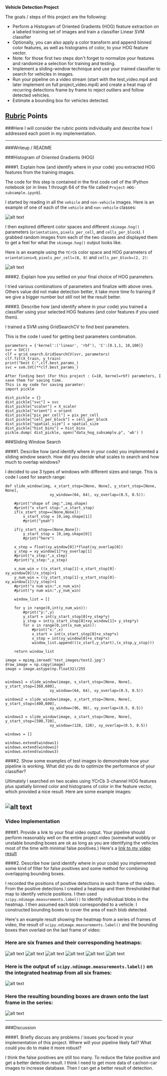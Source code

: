 

**Vehicle Detection Project**

The goals / steps of this project are the following:

* Perform a Histogram of Oriented Gradients (HOG) feature extraction on a labeled training set of images and train a classifier Linear SVM classifier
* Optionally, you can also apply a color transform and append binned color features, as well as histograms of color, to your HOG feature vector. 
* Note: for those first two steps don't forget to normalize your features and randomize a selection for training and testing.
* Implement a sliding-window technique and use your trained classifier to search for vehicles in images.
* Run your pipeline on a video stream (start with the test_video.mp4 and later implement on full project_video.mp4) and create a heat map of recurring detections frame by frame to reject outliers and follow detected vehicles.
* Estimate a bounding box for vehicles detected.

[//]: # (Image References)
[image1]: ./report/carNotcar.png
[image2]: ./report/HOG_example.jpg
[image3]: ./examples/sliding_windows.jpg
[image4]: ./report/sliding_window.jpg
[image5]: ./report/bboxes_and_heat1.png
[image6]: ./report/labels_map.png
[image7]: ./report/labels_map.png
[video1]: ./project_video_output_subsample_resetatBegin.mp4
[image8]: ./report/bboxes_and_heat2.png
[image9]: ./report/bboxes_and_heat3.png
[image10]: ./report/bboxes_and_heat4.png
[image11]: ./report/bboxes_and_heat5.png
[image12]: ./report/bboxes_and_heat6.png

## [Rubric](https://review.udacity.com/#!/rubrics/513/view) Points
###Here I will consider the rubric points individually and describe how I addressed each point in my implementation.  

---
###Writeup / README



###Histogram of Oriented Gradients (HOG)

####1. Explain how (and identify where in your code) you extracted HOG features from the training images.

The code for this step is contained in the first code cell of the IPython notebook (or in lines 1 through 64 of the file called `Project-HOG-subsample.ipynb`).  

I started by reading in all the `vehicle` and `non-vehicle` images.  Here is an example of one of each of the `vehicle` and `non-vehicle` classes:

![alt text][image1]

I then explored different color spaces and different `skimage.hog()` parameters (`orientations`, `pixels_per_cell`, and `cells_per_block`).  I grabbed random images from each of the two classes and displayed them to get a feel for what the `skimage.hog()` output looks like.

Here is an example using the `YCrCb` color space and HOG parameters of `orientations=9`, `pixels_per_cell=(8, 8)` and `cells_per_block=(2, 2)`:


![alt text][image2]

####2. Explain how you settled on your final choice of HOG parameters.

I tried various combinations of parameters and finalize with above ones. Others value did not make detection better, it take more time fo training if we give a bigger number but still not let the result better. 

####3. Describe how (and identify where in your code) you trained a classifier using your selected HOG features (and color features if you used them).

I trained a SVM using GridSearchCV to find best parameters.

This is the code I used for getting best parameters combination.
```
parameters = {'kernel':('linear', 'rbf'), 'C':[0.1,1, 10,100]}
svr = SVC()
clf = grid_search.GridSearchCV(svr, parameters)
clf.fit(X_train, y_train)
print("best C:",clf.best_params_)
svc = svm.SVC(**clf.best_params_)

After finding best (For this project : C=10, kernel=rbf) parameters, I save them for saving time.
This is my code for saving paramter:
import pickle

dist_pickle = {}
dist_pickle["svc"] = svc
dist_pickle["scaler"] = X_scaler
dist_pickle["orient"] = orient
dist_pickle["pix_per_cell"] = pix_per_cell
dist_pickle["cell_per_block"] = cell_per_block
dist_pickle["spatial_size"] = spatial_size
dist_pickle["hist_bins"] = hist_bins
pickle.dump( dist_pickle, open("data_hog_subsample.p", 'wb') )
```
###Sliding Window Search

####1. Describe how (and identify where in your code) you implemented a sliding window search.  How did you decide what scales to search and how much to overlap windows?

I decided to use 3 types of windows with different sizes and range.
This is code I used for search range:
```
def slide_window(img, x_start_stop=[None, None], y_start_stop=[None, None], 
                    xy_window=(64, 64), xy_overlap=(0.5, 0.5)):
    
    #print("shape of img:",img.shape)
    #print("x start stop:",x_start_stop)
    if(x_start_stop==[None,None]):
        x_start_stop = [0,img.shape[1]]
        #print("yeah")
        
    if(y_start_stop==[None,None]):
        y_start_stop = [0,img.shape[0]]
        #print("here")
    
    x_step = float(xy_window[0])*float(xy_overlap[0])
    y_step = xy_window[1]*xy_overlap[1]
    #print("x_step:",x_step)
    #print("y_step:",y_step)
    
    x_num_win = ((x_start_stop[1]-x_start_stop[0]-xy_window[0])/x_step)+1
    y_num_win = ((y_start_stop[1]-y_start_stop[0]-xy_window[1])/y_step)+1
    #print("x num win:",x_num_win)
    #print("y num win:",y_num_win) 
    
    window_list = []
    
    for y in range(0,int(y_num_win)):
        #print("y:",y)
        y_start = int(y_start_stop[0]+y_step*y)
        y_stop = int(y_start_stop[0]+xy_window[1]+ y_step*y)
        for x in range(0,int(x_num_win)):
            #print("x:",x)
            x_start = int(x_start_stop[0]+x_step*x)
            x_stop = int(xy_window[0]+x_step*x)
            window_list.append(((x_start,y_start),(x_stop,y_stop)))
        
    return window_list
    
image = mpimg.imread('test_images/test2.jpg')
draw_image = np.copy(image)
image = image.astype(np.float32)/255


windows1 = slide_window(image, x_start_stop=[None, None], y_start_stop=[360,600], 
                    xy_window=(64, 64), xy_overlap=(0.5, 0.5))

windows2 = slide_window(image, x_start_stop=[None, None], y_start_stop=[400,600], 
                    xy_window=(96, 96), xy_overlap=(0.5, 0.5))

windows3 = slide_window(image, x_start_stop=[None, None], y_start_stop=[500,720], 
                    xy_window=(128, 128), xy_overlap=(0.5, 0.5))

windows = []

windows.extend(windows1)
windows.extend(windows2)
windows.extend(windows3)

```


####2. Show some examples of test images to demonstrate how your pipeline is working.  What did you do to optimize the performance of your classifier?

Ultimately I searched on two scales using YCrCb 3-channel HOG features plus spatially binned color and histograms of color in the feature vector, which provided a nice result.  Here are some example images:

![alt text][image4]
---

### Video Implementation

####1. Provide a link to your final video output.  Your pipeline should perform reasonably well on the entire project video (somewhat wobbly or unstable bounding boxes are ok as long as you are identifying the vehicles most of the time with minimal false positives.)
Here's a [link to my video result](./project_video_output_subsample_resetatBegin.mp4)


####2. Describe how (and identify where in your code) you implemented some kind of filter for false positives and some method for combining overlapping bounding boxes.

I recorded the positions of positive detections in each frame of the video.  From the positive detections I created a heatmap and then thresholded that map to identify vehicle positions.  I then used `scipy.ndimage.measurements.label()` to identify individual blobs in the heatmap.  I then assumed each blob corresponded to a vehicle.  I constructed bounding boxes to cover the area of each blob detected.  

Here's an example result showing the heatmap from a series of frames of video, the result of `scipy.ndimage.measurements.label()` and the bounding boxes then overlaid on the last frame of video:

### Here are six frames and their corresponding heatmaps:

![alt text][image5]
![alt text][image8]
![alt text][image9]
![alt text][image10]
![alt text][image11]
![alt text][image12]

### Here is the output of `scipy.ndimage.measurements.label()` on the integrated heatmap from all six frames:
![alt text][image6]

### Here the resulting bounding boxes are drawn onto the last frame in the series:
![alt text][image7]



---

###Discussion

####1. Briefly discuss any problems / issues you faced in your implementation of this project.  Where will your pipeline likely fail?  What could you do to make it more robust?

I think the false positives are still too many. To reduce the false positive and get a better detection result. I think I need to get more data of car/non-car images to increase database. Then I can get a better result of detection.

